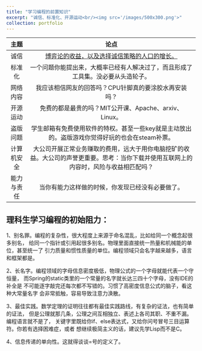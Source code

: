 ```yaml
---
title: "学习编程的前置知识"
excerpt: "诚信、标准化、开源运动<br/><img src='/images/500x300.png'>"
collection: portfolio
---
```


|       主题        |                                   论点                                   |
|:---------------:|:----------------------------------------------------------------------:|
|       诚信        | [博弈论的收益，以及选择诚信策略的人口的增长。](https://www.bilibili.com/video/BV19T4m1U7qX/) | 
|       标准化       |                    一个问题你能提出来，大概率已经有人解决过了，而且形成了工具集。没必要从头造轮子。                     | 
|      网络内容       |                      我应该相信网友的回答吗？CPU针脚真的要涂胶水再安装吗？                      |
|      开源运动       |                  免费的都是最贵的吗？MIT公开课、Apache、arxiv、Linux。                  |
|      盗版问题       |          学生邮箱有免费使用软件的特权。甚至一些key就是主动放出的。盗版游戏你觉得好玩的也会在steam补票。           |
|      计算机安全      | 大公司开展正常业务赚取的费用，远大于用你电脑挖矿的收益。大公司的声誉更重要。思考：当你下载并使用互联网上的内容时，风险与收益相匹配吗？|
|      能力与责任      |                        当你有能力这样做的时候，你发现已经没有必要做了。                        |

理科生学习编程的初始阻力：
--
1、别名罪。编程的复杂性，很大程度上来源于命名混乱，比如给同一个概念起很多别名，
给同一个指针或引用起很多别名。物理里面直接统一热量和机械能的单位，甚至统一了
引力质量和惯性质量的单位。编程领域只会名字越来越多，语言和框架都是。  

2、长名字。编程领域的字母信息密度极低，物理公式的一个字母就能代表一个守恒量，
而Spring的static类里的一个常量的名字就长达三四十个字母，没有IDE的补全是
不可能逐字敲完还每次都不写错的。习惯了高密度信息公式的脑子，看这种大常量名字
会非常抵触，容易导致注意力涣散。  

3、最佳实践。数学定理的证明往往都有最佳实践路线，有复杂的证法，也有简单的证法，
但是公理就那几条，公理之间互相独立、表述上各司其职、不重不漏。编程语言就不是了，
关键字里既给你if、else表达式，又给你问号冒号三目运算符。你若有选择困难症，或者
想继续极简主义的话，建议先学Lisp而不是C。  

4、信息传递的单向性。这就得谈谈=号的定义了。